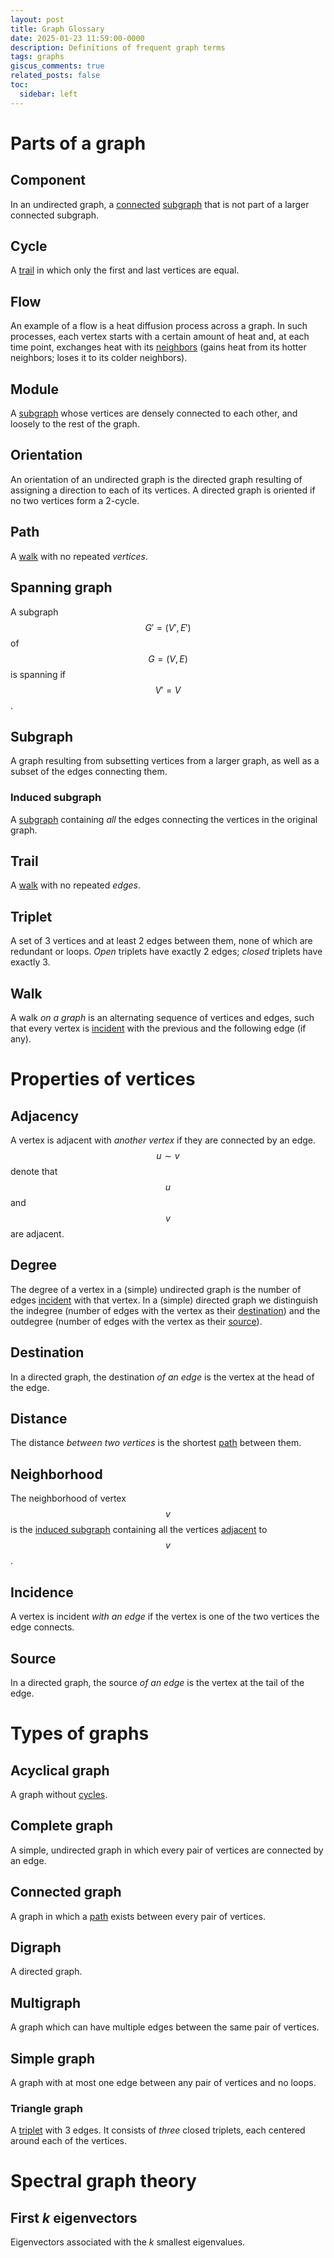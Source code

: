 ```yaml
---
layout: post
title: Graph Glossary
date: 2025-01-23 11:59:00-0000
description: Definitions of frequent graph terms
tags: graphs
giscus_comments: true
related_posts: false
toc:
  sidebar: left
---
```


# Parts of a graph

## Component

In an undirected graph, a [connected](#connected-graph) [subgraph](#subgraph) that is not part of a larger connected subgraph.

## Cycle

A [trail](#trail) in which only the first and last vertices are equal.

## Flow

An example of a flow is a heat diffusion process across a graph. In such processes, each vertex starts with a certain amount of heat and, at each time point, exchanges heat with its [neighbors](#neighborhood) (gains heat from its hotter neighbors; loses it to its colder neighbors).

## Module

A [subgraph](#subgraph) whose vertices are densely connected to each other, and loosely to the rest of the graph.

## Orientation

An orientation of an undirected graph is the directed graph resulting of assigning a direction to each of its vertices. A directed graph is oriented if no two vertices form a 2-cycle.

## Path

A [walk](#walk) with no repeated _vertices_.

## Spanning graph

A subgraph $$G' = (V', E')$$ of $$G = (V, E)$$ is spanning if $$V' = V$$.

## Subgraph

A graph resulting from subsetting vertices from a larger graph, as well as a subset of the edges connecting them.

### Induced subgraph

A [subgraph](#subgraph) containing _all_ the edges connecting the vertices in the original graph.

## Trail

A [walk](#walk) with no repeated _edges_.

## Triplet

A set of 3 vertices and at least 2 edges between them, none of which are redundant or loops. _Open_ triplets have exactly 2 edges; _closed_ triplets have exactly 3.

## Walk

A walk _on a graph_ is an alternating sequence of vertices and edges, such that every vertex is [incident](#incidence) with the previous and the following edge (if any).

# Properties of vertices

## Adjacency

A vertex is adjacent with _another vertex_ if they are connected by an edge. $$u \sim v$$ denote that $$u$$ and $$v$$ are adjacent.

## Degree

The degree of a vertex in a (simple) undirected graph is the number of edges [incident](#incidence) with that vertex. In a (simple) directed graph we distinguish the indegree (number of edges with the vertex as their [destination](#destination)) and the outdegree (number of edges with the vertex as their [source](#source)).

## Destination

In a directed graph, the destination _of an edge_ is the vertex at the head of the edge.

## Distance

The distance _between two vertices_ is the shortest [path](#path) between them.

## Neighborhood

The neighborhood of vertex $$v$$ is the [induced subgraph](#induced-subgraph) containing all the vertices [adjacent](#adjacency) to $$v$$.

## Incidence

A vertex is incident _with an edge_ if the vertex is one of the two vertices the edge connects.

## Source

In a directed graph, the source _of an edge_ is the vertex at the tail of the edge.

# Types of graphs

## Acyclical graph

A graph without [cycles](#cycle).

## Complete graph

A simple, undirected graph in which every pair of vertices are connected by an edge.

## Connected graph

A graph in which a [path](#path) exists between every pair of vertices.

## Digraph

A directed graph.

## Multigraph

A graph which can have multiple edges between the same pair of vertices.

## Simple graph

A graph with at most one edge between any pair of vertices and no loops.

### Triangle graph

A [triplet](#triplet) with 3 edges. It consists of _three_ closed triplets, each centered around each of the vertices.

# Spectral graph theory

## First _k_ eigenvectors

Eigenvectors associated with the _k_ smallest eigenvalues.
